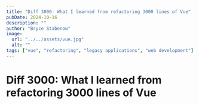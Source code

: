 ```yaml
---
title: "Diff 3000: What I learned from refactoring 3000 lines of Vue"
pubDate: 2024-10-16
description: ""
author: "Bryce Stabenow"
image:
  url: "../../assets/vue.jpg"
  alt: ""
tags: ["vue", "refactoring", "legacy applications", "web development"]
---
```


# Diff 3000: What I learned from refactoring 3000 lines of Vue

<br>
